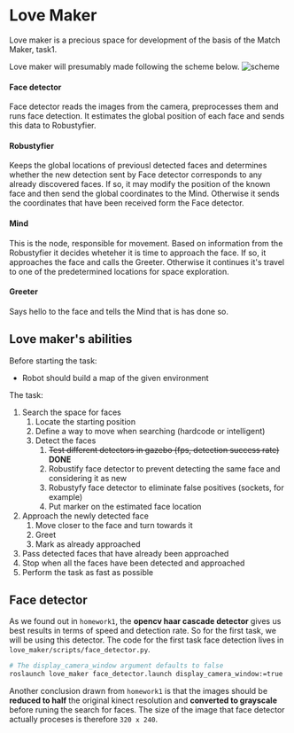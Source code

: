 # Love Maker
Love maker is a precious space for development of the basis of the Match Maker, task1.

Love maker will presumably made following the scheme below.
![scheme](https://github.com/drobilc/rins_exercises/tree/master/love_maker/scheme.png "scheme")

#### Face detector
Face detector reads the images from the camera, preprocesses them and runs face detection. It estimates the global position of each face and sends this data to Robustyfier.

#### Robustyfier
Keeps the global locations of previousl detected faces and determines whether the new detection sent by Face detector corresponds to any already discovered faces. If so, it may modify the position of the known face and then send the global coordinates to the Mind. Otherwise it sends the coordinates that have been received form the Face detector.

#### Mind
This is the node, responsible for movement. Based on information from the Robustyfier it decides wheteher it is time to approach the face. If so, it approaches the face and calls the Greeter. Otherwise it continues it's travel to one of the predetermined locations for space exploration.

#### Greeter
Says hello to the face and tells the Mind that is has done so.

## Love maker's abilities
Before starting the task:
- Robot should build a map of the given environment

The task:
1. Search the space for faces
    1. Locate the starting position
    2. Define a way to move when searching (hardcode or intelligent)
    3. Detect the faces
        1. ~~Test different detectors in gazebo (fps, detection success rate)~~  **DONE**
        2. Robustify face detector to prevent detecting the same face and considering it as new
        3. Robustyfy face detector to eliminate false positives (sockets, for example)
        4. Put marker on the estimated face location
2. Approach the newly detected face
    1. Move closer to the face and turn towards it
    2. Greet
    3. Mark as already approached
3. Pass detected faces that have already been approached
4. Stop when all the faces have been detected and approached
5. Perform the task as fast as possible

## Face detector
As we found out in `homework1`, the **opencv haar cascade detector** gives us best results in terms of speed and detection rate. So for the first task, we will be using this detector. The code for the first task face detection lives in `love_maker/scripts/face_detector.py`.

```bash
# The display_camera_window argument defaults to false
roslaunch love_maker face_detector.launch display_camera_window:=true
```

Another conclusion drawn from `homework1` is that the images should be **reduced to half** the original kinect resolution and **converted to grayscale** before runing the search for faces. The size of the image that face detector actually proceses is therefore `320 x 240`.
